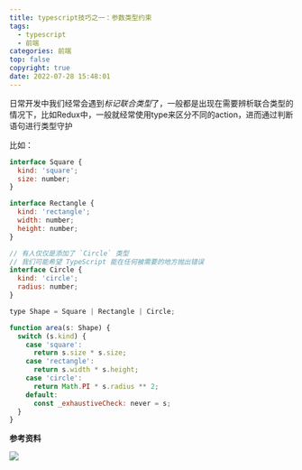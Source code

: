 ```yaml
---
title: typescript技巧之一：参数类型约束
tags:
  - typescript
  - 前端
categories: 前端
top: false
copyright: true
date: 2022-07-28 15:48:01
---
```

日常开发中我们经常会遇到*标记联合类型*了，一般都是出现在需要辨析联合类型的情况下，比如Redux中，一般就经常使用type来区分不同的action，进而通过判断语句进行类型守护
<!--more-->
比如：
```js
interface Square {
  kind: 'square';
  size: number;
}

interface Rectangle {
  kind: 'rectangle';
  width: number;
  height: number;
}

// 有人仅仅是添加了 `Circle` 类型
// 我们可能希望 TypeScript 能在任何被需要的地方抛出错误
interface Circle {
  kind: 'circle';
  radius: number;
}

type Shape = Square | Rectangle | Circle;

function area(s: Shape) {
  switch (s.kind) {
    case 'square':
      return s.size * s.size;
    case 'rectangle':
      return s.width * s.height;
    case 'circle':
      return Math.PI * s.radius ** 2;
    default:
      const _exhaustiveCheck: never = s;
  }
}
```

**参考资料**
[]()

![](https://static.zhyjor.com/wexin.png)